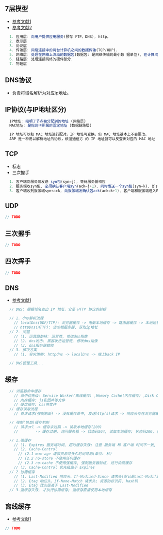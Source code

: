 ## 7层模型
* [参考文献1](https://www.cnblogs.com/Robin-YB/p/6668762.html)
* [参考文献2](https://zh.wikipedia.org/wiki/OSI%E6%A8%A1%E5%9E%8B)
```js
  1. 应用层: 向用户提供应用服务(预存 FTP、DNS), http。
  2. 表示层
  3. 协议层
  4. 传输层: 网络连接中的两台计算机之间的数据传输(TCP/UDP).
  5. 网络层: 处理在网络上流动的数据包(数据包: 是网络传输的最小数 据单位), 在计算间选择一条传输路线(IP)。
  6. 链路层: 处理连接网络的硬件部分.
  7. 物理层
```

## DNS协议
  * 负责将域名解析为对应ip地址。

## IP协议(与IP地址区分)
```js
  IP地址: 指明了节点被分配到的地址 (网络层)
  MAC地址: 是指网卡所属的固定地址 (数据链路层)

  IP 地址可以和 MAC 地址进行配对。IP 地址可变换，但 MAC 地址基本上不会更改。
  ARP 是一种用以解析地址的协议，根据通信方 的 IP 地址就可以反查出对应的 MAC 地址
```

## TCP
  * 标志 
  * 三次握手
  ```js
    1. 客户端向服务端发送 syn包(syn=j), 等待服务器相应
    2. 服务端收syn包, 必须确认客户端syn(ack=j+1), 同时发送一个syn包(syn=k), 即syn+ack
    3. 客户端收到服务端syn+ack, 向服务端发确认包ack(ack=k+1), 客户端和服务端进入ESTABLISHED状态, 完成三次握手。
  ```

## UDP
```js
// TODO
```

## 三次握手
```js
// TODO
```

## 四次挥手
```js
// TODO
```

## DNS 
* [参考文献1](https://www.infoq.cn/article/3QZ0o9Nmv*O0LoEPVRkN)
```js
  // DNS: 根据域名查出 IP 地址，它是 HTTP 协议的前提

  // 1. dns解析流程
    // localDns(UDP/TCP): 浏览器缓存 -> 电脑本地缓存 -> 路由器缓存 -> 本地运营商缓存 -> 递归查询, 直到根服务器
    // httpDns(HTTP): 请求根服务器, 获取ip地址
  // 2. 问题
    // (1. 运营商劫持: 运营商, 修改dns指像
    // (2. dns攻击: 黑客攻击运营商, 修改dns指像
    // (3. dns服务器故障
  // 3. 解决方案
    // (1. 容灾策略: httpdns -> localDns -> 端上back IP

  // DNS管理工具...
```

## 缓存
```js
  // 浏览器命中缓存
    // 命中优先级: Service Worker(离线缓存) ,Memory Cache(内存缓存) ,Disk Cache(硬盘缓存), 
    // 内存缓存: js和图片等文件
    // 硬盘缓存: css等文件
  // 缓存读取流程
    // 首次请求(强制刷新) -> 没有缓存命中, 发送http(s)请求 -> 响应头存在浏览器缓存中 -> F5刷新 -> 根据缓存的头信息, 强制(协商)读取本地缓存或发出请求

  // 强制(协商)缓存机制
    // 请求url -> 缓存未过期 -> 读取本地缓存(200)
    //        -> 缓存过期, 询问服务器 -> 状态码304, 读取本地缓存; 状态码200, 拉取服务端数据

  // 1.强缓存
    // (1. Expires 服务端时间, 超时缓存失效; 注意 服务端 和 客户端 时间不一致, 导致问题
    // (2. Cache-Control
      // (2.1 max-age 请求资源过多久时间过期(单位: 秒)
      // (2.2 no-store 不使用任何缓存
      // (2.3 no-cache 不使用强缓存, 强制服务器验证, 进行协商缓存
    // (3. Cache-Control 优先级高于 Expires
  // 2.协商缓存
    // (1. Last-Modified 响应头、If-Modiied-Since 请求头(默认是Last-Modified值, 但是可以本地修改); 文件最后修改时间
    // (2. Etag 响应头、If-None-Match 请求头; 资源的标识符, hash码
    // (3. Etag 优先级高于 Last-Modified
  // 3.强缓存失效, 才执行协商缓存; 强缓存直接使用本地缓存
```

## 离线缓存
* [参考文献1](https://developer.mozilla.org/zh-CN/docs/Web/API/Service_Worker_API/Using_Service_Workers)
```js
// TODO
```